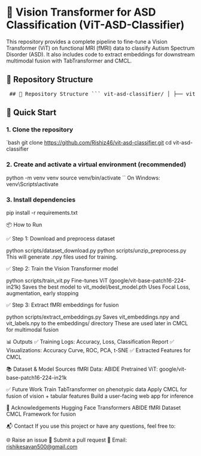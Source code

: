# 🧠 Vision Transformer for ASD Classification (ViT-ASD-Classifier)

This repository provides a complete pipeline to fine-tune a Vision Transformer (ViT) on functional MRI (fMRI) data to classify Autism Spectrum Disorder (ASD). It also includes code to extract embeddings for downstream multimodal fusion with TabTransformer and CMCL.

## 📁 Repository Structure

<pre> ## 📁 Repository Structure ``` vit-asd-classifier/ │ ├── vit_model/ # Fine-tuned ViT model weights (.pth) and zipped model (.zip) │ ├── embeddings/ # Extracted fMRI embeddings for CMCL │ ├── vit_embeddings.npy │ └── vit_labels.npy │ ├── dataset/ # Input data and CSVs │ ├── raw/ # Original zipped NIfTI files (optional) │ ├── processed/ # Preprocessed .npy files │ └── Phenotypic_V1_0b.csv │ ├── scripts/ # Python scripts │ ├── dataset_download.py # Download and zip ABIDE dataset │ ├── unzip_preprocess.py # Unzip and preprocess fMRI data │ ├── train_vit.py # Train Vision Transformer (ViT) │ └── extract_embeddings.py # Extract ViT features for CMCL │ ├── requirements.txt # Python dependencies └── README.md # Project overview and instructions ``` </pre>

## 🚀 Quick Start

### 1. Clone the repository
`bash
git clone https://github.com/Rishiz46/vit-asd-classifier.git
cd vit-asd-classifier

### 2. Create and activate a virtual environment (recommended)
python -m venv venv
source venv/bin/activate  `` On Windows: venv\Scripts\activate

### 3. Install dependencies
pip install -r requirements.txt

📦 How to Run

✅ Step 1: Download and preprocess dataset

python scripts/dataset_download.py
python scripts/unzip_preprocess.py
This will generate .npy files used for training.

✅ Step 2: Train the Vision Transformer model

python scripts/train_vit.py
Fine-tunes ViT (google/vit-base-patch16-224-in21k)
Saves the best model to vit_model/best_model.pth
Uses Focal Loss, augmentation, early stopping

✅ Step 3: Extract fMRI embeddings for fusion

python scripts/extract_embeddings.py
Saves vit_embeddings.npy and vit_labels.npy to the embeddings/ directory
These are used later in CMCL for multimodal fusion

📊 Outputs
✅ Training Logs: Accuracy, Loss, Classification Report
✅ Visualizations: Accuracy Curve, ROC, PCA, t-SNE
✅ Extracted Features for CMCL

📚 Dataset & Model Sources
fMRI Data: ABIDE
Pretrained ViT: google/vit-base-patch16-224-in21k

✅ Future Work
 Train TabTransformer on phenotypic data
 Apply CMCL for fusion of vision + tabular features
 Build a user-facing web app for inference

🤝 Acknowledgements
Hugging Face Transformers
ABIDE fMRI Dataset
CMCL Framework for fusion

📬 Contact
If you use this project or have any questions, feel free to:

🌐 Raise an issue
💬 Submit a pull request
📩 Email: rishikesavan500@gmail.com
